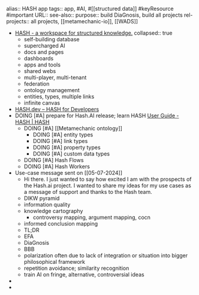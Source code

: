 alias:: HASH app
tags:: app, #AI, #[[structured data]] #keyResource #important
URL::
see-also::
purpose:: build DiaGnosis, build all projects
rel-projects:: all projects, [[metamechanic-io]], [[WADS]]

- [HASH - a workspace for structured knowledge.](https://hash.ai/)
  collapsed:: true
	- self-building database
	- supercharged AI
	- docs and pages
	- dashboards
	- apps and tools
	- shared webs
	- multi-player, multi-tenant
	- federation
	- ontology management
	- entities, types, multiple links
	- infinite canvas
- [HASH.dev – HASH for Developers](https://hash.dev/)
- DOING [#A] prepare for Hash.AI release; learn HASH [User Guide - HASH | HASH](https://hash.ai/guide/introduction)
	- DOING [#A] [[Metamechanic ontology]]
		- DOING [#A] entity types
		- DOING [#A] link types
		- DOING [#A] property types
		- DOING [#A] custom data types
	- DOING [#A] Hash Flows
	- DOING [#A] Hash Workers
- Use-case message sent on [[05-07-2024]]
	- Hi there. I just wanted to say how excited I am with the prospects of the Hash.ai project. I wanted to share my ideas for my use cases as a message of support and thanks to the Hash team.
	- DIKW pyramid
	- information quality
	- knowledge cartography
		- controversy mapping, argument mapping, cocn
	- informed conclusion mapping
	- TL;DR
	- EFA
	- DiaGnosis
	- BBB
	- polarization often due to lack of integration or situation into bigger philosophical framework
	- repetition avoidance; similarity recognition
	- train AI on fringe, alternative, controversial ideas
-
-
